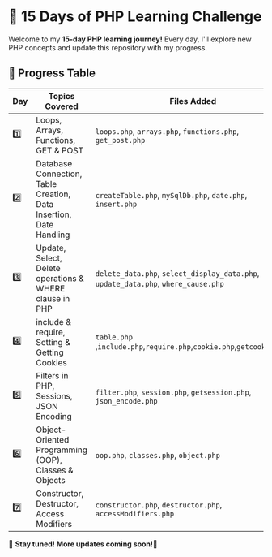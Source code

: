 # 🚀 15 Days of PHP Learning Challenge  

Welcome to my **15-day PHP learning journey!** Every day, I'll explore new PHP concepts and update this repository with my progress.  

## 📅 Progress Table  

| Day  | Topics Covered | Files Added |
|------|---------------|------------|
| 1️⃣  | Loops, Arrays, Functions, GET & POST | `loops.php`, `arrays.php`, `functions.php`, `get_post.php` |
| 2️⃣	| Database Connection, Table Creation, Data Insertion, Date Handling | `createTable.php`, `mySqlDb.php`, `date.php`, `insert.php` |
| 3️⃣	| Update, Select, Delete operations & WHERE clause in PHP	| `delete_data.php`, `select_display_data.php`, `update_data.php`, `where_cause.php` |
| 4️⃣	| include & require, Setting & Getting Cookies | `table.php `,`include.php`,`require.php`,`cookie.php`,`getcookie.php` |
| 5️⃣	| Filters in PHP, Sessions, JSON Encoding |	`filter.php`, `session.php`, `getsession.php`, `json_encode.php` |
| 6️⃣  | Object-Oriented Programming (OOP), Classes & Objects | `oop.php`, `classes.php`, `object.php` |
| 7️⃣  | Constructor, Destructor, Access Modifiers | `constructor.php`, `destructor.php`, `accessModifiers.php` |


🔗 **Stay tuned! More updates coming soon!**🚀  
